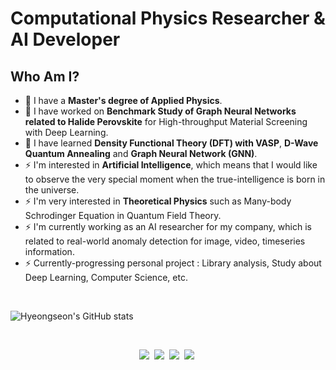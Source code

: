 # Computational Physics Researcher & AI Developer

## Who Am I?

- 👋 I have a **Master's degree of Applied Physics**.
- 🔭 I have worked on **Benchmark Study of Graph Neural Networks related to Halide Perovskite** for High-throughput Material Screening with Deep Learning.
- 🌱 I have learned **Density Functional Theory (DFT) with VASP**, **D-Wave Quantum Annealing** and **Graph Neural Network (GNN)**. 
- ⚡ I'm interested in **Artificial Intelligence**, which means that I would like to observe the very special moment when the true-intelligence is born in the universe.
- ⚡ I'm very interested in **Theoretical Physics** such as Many-body Schrodinger Equation in Quantum Field Theory.
- ⚡ I'm currently working as an AI researcher for my company, which is related to real-world anomaly detection for image, video, timeseries information.
- ⚡ Currently-progressing personal project : Library analysis, Study about Deep Learning, Computer Science, etc.

<br>

![Hyeongseon's GitHub stats](https://github-readme-stats.vercel.app/api?username=Amadeus-System&theme=material-palenight&show_icons=true&include_all_commits=true&count_private=true")

<br>

<p align="center">
    <a href="https://www.python.org/"><img src="https://img.shields.io/badge/Python-3766AB?style=flat-square&logo=Python&logoColor=white"/></a>&nbsp 
    <a href="https://pytorch.org/"><img src="https://img.shields.io/badge/PyTorch-EE4C2C?style=flat-square&logo=PyTorch&logoColor=white"/></a>&nbsp 
    <a href="https://pyg.org/"><img src="https://img.shields.io/badge/PyG-3C2179?style=flat-square&logo=PyG&logoColor=white"/></a>&nbsp
    <a href="https://www.gnu.org/software/gnu-c-manual/"><img src="https://img.shields.io/badge/C-A8B9CC?style=flat-square&logo=C&logoColor=white"/></a>&nbsp 
</p>
